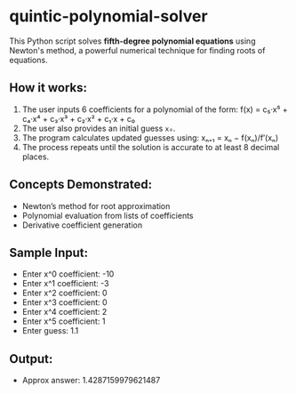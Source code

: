 # quintic-polynomial-solver

This Python script solves **fifth-degree polynomial equations** using Newton's method, a powerful numerical technique for finding roots of equations.

##  How it works:
1. The user inputs 6 coefficients for a polynomial of the form:
 f(x) = c₅·x⁵ + c₄·x⁴ + c₃·x³ + c₂·x² + c₁·x + c₀
2. The user also provides an initial guess `x₀`.
3. The program calculates updated guesses using:
 xₙ₊₁ = xₙ − f(xₙ)/f′(xₙ)
4. The process repeats until the solution is accurate to at least 8 decimal places.

##  Concepts Demonstrated:
- Newton’s method for root approximation
- Polynomial evaluation from lists of coefficients
- Derivative coefficient generation

##  Sample Input:
- Enter x^0 coefficient: -10
- Enter x^1 coefficient: -3
- Enter x^2 coefficient: 0
- Enter x^3 coefficient: 0
- Enter x^4 coefficient: 2
- Enter x^5 coefficient: 1
- Enter guess: 1.1

## Output: 
- Approx answer: 1.4287159979621487

  

